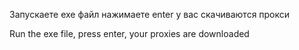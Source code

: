Запускаете exe файл нажимаете enter у вас скачиваются прокси 

Run the exe file, press enter, your proxies are downloaded
